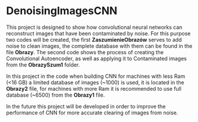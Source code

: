 # DenoisingImagesCNN
This project is designed to show how convolutional neural networks can reconstruct images that have been contaminated by noise. For this purpose two codes will be created, the first **ZaszumienieObrazów** serves to add noise to clean images, the complete database with them can be found in the file **Obrazy**. The second code shows the process of creating the Convolutional Autoencoder, as well as applying it to Contaminated images from the **ObrazySzum1** folder.  

In this project in the code when building CNN for machines with less Ram (<16 GB) a limited database of images (~1000) is used, it is located in the **Obrazy2** file, for machines with more Ram it is recommended to use full database (~6500) from the **Obrazy1** file.

In the future this project will be developed in order to improve the performance of CNN for more accurate clearing of images from noise.
